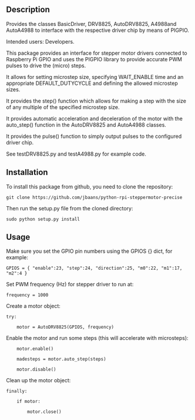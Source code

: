 Description
-----------
Provides the classes BasicDriver, DRV8825, AutoDRV8825, A4988and AutoA4988
to interface with the respective driver chip by means of PIGPIO.

Intended users: Developers.

This package provides an interface for stepper motor drivers connected to 
Raspberry Pi GPIO and uses the PIGPIO library to provide accurate PWM 
pulses to drive the (micro) steps.

It allows for setting microstep size, specifying WAIT_ENABLE time
and an appropriate DEFAULT_DUTYCYCLE and defining the allowed microstep
sizes.

It provides the step() function which allows for making a step with
the size of any multiple of the specified microstep size.

It provides automatic acceleration and deceleration of the motor with the 
auto_step() function in the AutoDRV8825 and AutoA4988 classes.

It provides the pulse() function to simply output pulses to the configured
driver chip.

See testDRV8825.py and testA4988.py for example code.


Installation
------------
To install this package from github, you need to clone the repository:

`git clone https://github.com/jbaans/python-rpi-steppermotor-precise`

Then run the setup.py file from the cloned directory:

`sudo python setup.py install`

Usage
-------------
Make sure you set the GPIO pin numbers using the GPIOS {} dict, for example:

`GPIOS = {
    "enable":23,
    "step":24,
    "direction":25,
    "m0":22,
    "m1":17,
    "m2":4
}`

Set PWM frequency (Hz) for stepper driver to run at:

    frequency = 1000

Create a motor object:

    try:
    
        motor = AutoDRV8825(GPIOS, frequency)
        
Enable the motor and run some steps (this will accelerate with microsteps):
        
        motor.enable()
        
        madesteps = motor.auto_step(steps)

        motor.disable()
    
Clean up the motor object:
        
    finally:
    
        if motor:
        
            motor.close()



